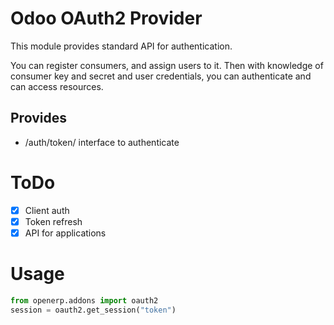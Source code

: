 # Odoo OAuth2 Provider

This module provides standard API for authentication.

You can register consumers, and assign users to it.
Then with knowledge of consumer key and secret and user credentials,
you can authenticate and can access resources.

## Provides

- /auth/token/ interface to authenticate

# ToDo

- [x] Client auth
- [x] Token refresh
- [x] API for applications

# Usage

```python
from openerp.addons import oauth2
session = oauth2.get_session("token")
```
